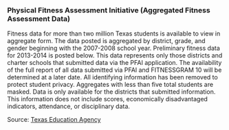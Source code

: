 
### Physical Fitness Assessment Initiative (Aggregated Fitness Assessment Data)

Fitness data for more than two million Texas students is available to view in aggregate form. The data posted is aggregated by district, grade, and gender beginning with the 2007-2008 school year. Preliminary fitness data for 2013-2014 is posted below. This data represents only those districts and charter schools that submitted data via the PFAI application. The availability of the full report of all data submitted via PFAI and FITNESSGRAM 10 will be determined at a later date. All identifying information has been removed to protect student privacy. Aggregates with less than five total students are masked. Data is only available for the districts that submitted information. This information does not include scores, economically disadvantaged indicators, attendance, or disciplinary data.

Source: [Texas Education Agency](https://tea.texas.gov/Texas_Schools/Safe_and_Healthy_Schools/Physical_Fitness_Assessment_Initiative/Fitness_Data/)
